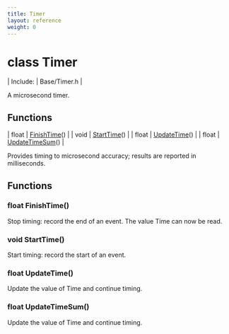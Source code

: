 ```yaml
---
title: Timer
layout: reference
weight: 0
---
```

class Timer
===

| Include: | Base/Timer.h |

A microsecond timer.<br>


Functions
---

| float | [FinishTime](#FinishTime)() |
| void | [StartTime](#StartTime)() |
| float | [UpdateTime](#UpdateTime)() |
| float | [UpdateTimeSum](#UpdateTimeSum)() |

Provides timing to microsecond accuracy; results are reported in milliseconds.
  


Functions
---

### <a name="FinishTime"/>float FinishTime()
Stop timing: record the end of an event. The value Time can now be read.

### <a name="StartTime"/>void StartTime()
Start timing: record the start of an event.

### <a name="UpdateTime"/>float UpdateTime()
Update the value of Time and continue timing.

### <a name="UpdateTimeSum"/>float UpdateTimeSum()
Update the value of Time and continue timing.
